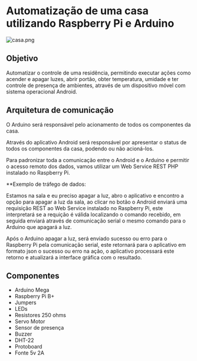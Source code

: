 # Automatização de uma casa utilizando Raspberry Pi e Arduino #

![casa.png](https://bitbucket.org/repo/LkBGKL/images/3043635937-casa.png)

## Objetivo ##
Automatizar o controle de uma residência, permitindo executar ações como acender e apagar luzes, abrir portão, obter temperatura, umidade e ter controle de presença de ambientes, através de um dispositivo móvel com sistema operacional Android.


## Arquitetura de comunicação ##
O Arduino será responsável pelo acionamento de todos os componentes da casa.


Através do aplicativo Android será responsável por apresentar o status de todos os componentes da casa, podendo ou não acioná-los.


Para padronizar toda a comunicação entre o Android e o Arduino e permitir o acesso remoto dos dados, vamos utilizar um Web Service REST PHP instalado no Raspberry Pi.


**Exemplo de tráfego de dados:

Estamos na sala e eu preciso apagar a luz, abro o aplicativo e encontro a opção para apagar a luz da sala, ao clicar no botão o Android enviará uma requisição REST ao Web Service instalado no Raspberry Pi, este interpretará se a requição é válida localizando o comando recebido, em seguida enviará através de comunicação serial o mesmo comando para o Arduino que apagará a luz. 


Após o Arduino apagar a luz, será enviado sucesso ou erro para o Raspberry Pi pela comunicação serial, este retornará para o aplicativo em formato json o sucesso ou erro na ação, o aplicativo processará este retorno e atualizará a interface gráfica com o resultado.


## Componentes ##
* Arduino Mega
* Raspberry Pi B+
* Jumpers
* LEDs
* Resistores 250 ohms
* Servo Motor
* Sensor de presença
* Buzzer
* DHT-22
* Protoboard
* Fonte 5v 2A